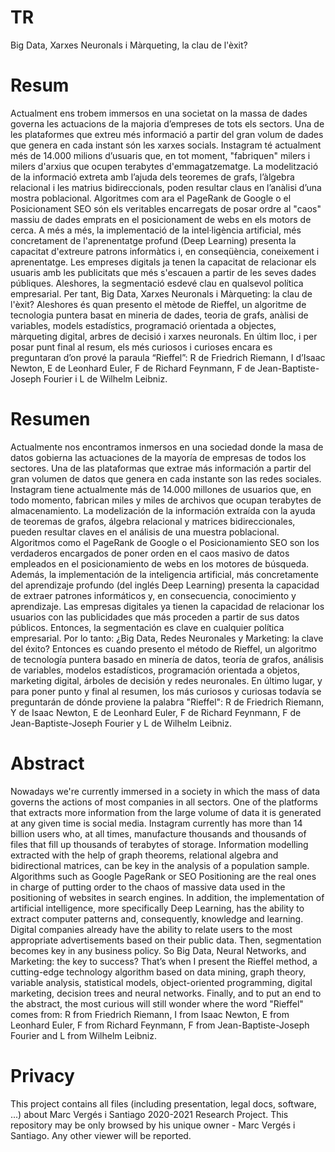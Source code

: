 # TR
Big Data, Xarxes Neuronals i Màrqueting, la clau de l'èxit?
# Resum
Actualment ens trobem immersos en una societat on la massa de dades governa les actuacions de la majoria d’empreses de tots els sectors. Una de les plataformes que extreu més informació a partir del gran volum de dades que genera en cada instant són les xarxes socials. Instagram té actualment més de 14.000 milions d’usuaris que, en tot moment, "fabriquen" milers i milers d'arxius que ocupen terabytes d'emmagatzematge. La modelització de la informació extreta amb l’ajuda dels teoremes de grafs, l’àlgebra relacional i les matrius bidireccionals, poden resultar claus en l’anàlisi d’una mostra poblacional. Algoritmes com ara el PageRank de Google o el Posicionament SEO són els veritables encarregats de posar ordre al "caos" massiu de dades  emprats en el posicionament de webs en els motors de cerca. A més a més, la implementació de la intel·ligència artificial, més concretament de l'aprenentatge profund (Deep Learning) presenta la capacitat d'extreure patrons informàtics i, en conseqüència, coneixement i aprenentatge. Les empreses digitals ja tenen la capacitat de relacionar els usuaris amb les publicitats que més s'escauen a partir de les seves dades públiques. Aleshores, la segmentació esdevé clau en qualsevol política empresarial. Per tant, Big Data, Xarxes Neuronals i Màrqueting: la clau de l'èxit? Aleshores és quan presento el mètode de Rieffel, un algoritme de tecnologia puntera basat en mineria de dades, teoria de grafs, anàlisi de variables, models estadístics, programació orientada a objectes, màrqueting digital, arbres de decisió i xarxes neuronals. En últim lloc, i per posar punt final al resum, els més curiosos i curioses encara es preguntaran d’on prové la paraula “Rieffel”: R de Friedrich Riemann, I d’Isaac Newton, E de Leonhard Euler, F de Richard Feynmann, F de Jean-Baptiste-Joseph Fourier i L de Wilhelm Leibniz.
# Resumen
Actualmente nos encontramos inmersos en una sociedad donde la masa de datos gobierna las actuaciones de la mayoría de empresas de todos los sectores. Una de las plataformas que extrae más información a partir del gran volumen de datos que genera en cada instante son las redes sociales. Instagram tiene actualmente más de 14.000 millones de usuarios que, en todo momento, fabrican miles y miles de archivos que ocupan terabytes de almacenamiento. La modelización de la información extraída con la ayuda de teoremas de grafos, álgebra relacional y matrices bidireccionales, pueden resultar claves en el análisis de una muestra poblacional. Algoritmos como el PageRank de Google o el Posicionamiento SEO son los verdaderos encargados de poner orden en el caos masivo de datos empleados en el posicionamiento de webs en los motores de búsqueda. Además, la implementación de la inteligencia artificial, más concretamente del aprendizaje profundo (del inglés Deep Learning) presenta la capacidad de extraer patrones informáticos y, en consecuencia, conocimiento y aprendizaje. Las empresas digitales ya tienen la capacidad de relacionar los usuarios con las publicidades que más proceden a partir de sus datos públicos. Entonces, la segmentación es clave en cualquier política empresarial. Por lo tanto: ¿Big Data, Redes Neuronales y Marketing: la clave del éxito? Entonces es cuando presento el método de Rieffel, un algoritmo de tecnología puntera basado en minería de datos, teoría de grafos, análisis de variables, modelos estadísticos, programación orientada a objetos, marketing digital, árboles de decisión y redes neuronales. En último lugar, y para poner punto y final al resumen, los más curiosos y curiosas todavía se preguntarán de dónde proviene la palabra "Rieffel": R de Friedrich Riemann, Y de Isaac Newton, E de Leonhard Euler, F de Richard Feynmann, F de Jean-Baptiste-Joseph Fourier y L de Wilhelm Leibniz.
# Abstract
Nowadays we're currently immersed in a society in which the mass of data governs the actions of most companies in all sectors. One of the platforms that extracts more information from the large volume of data it is generated at any given time is social media. Instagram currently has more than 14 billion users who, at all times, manufacture thousands and thousands of files that fill up thousands of terabytes of storage. Information modelling extracted with the help of graph theorems, relational algebra and bidirectional matrices, can be key in the analysis of a population sample. Algorithms such as Google PageRank or SEO Positioning are the real ones in charge of putting order to the chaos of massive data used in the positioning of websites in search engines. In addition, the implementation of artificial intelligence, more specifically Deep Learning, has the ability to extract computer patterns and, consequently, knowledge and learning. Digital companies already have the ability to relate users to the most appropriate advertisements based on their public data. Then, segmentation becomes key in any business policy. So Big Data, Neural Networks, and Marketing: the key to success? That’s when I present the Rieffel method, a cutting-edge technology algorithm based on data mining, graph theory, variable analysis, statistical models, object-oriented programming, digital marketing, decision trees and neural networks. Finally, and to put an end to the abstract, the most curious will still wonder where the word "Rieffel" comes from: R from Friedrich Riemann, I from Isaac Newton, E from Leonhard Euler, F from Richard Feynmann, F from Jean-Baptiste-Joseph Fourier and L from Wilhelm Leibniz.
# Privacy
This project contains all files (including presentation, legal docs, software, ...) about Marc Vergés i Santiago 2020-2021 Research Project. This repository may be only browsed by his unique owner - Marc Vergés i Santiago. Any other viewer will be reported.
